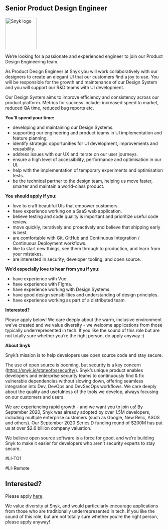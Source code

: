 Senior Product Design Engineer
---

<img src="https://res.cloudinary.com/snyk/image/upload/v1537345894/press-kit/brand/logo-black.png" width="100" alt="Snyk logo" />

<p><span style="font-weight: 400;">We’re looking for a passionate and experienced engineer to join our Product Design Engineering team.</span></p>
<p><span style="font-weight: 400;">As Product Design Engineer at Snyk you will work collaboratively with our designers to create an elegant UI that our customers find a joy to use. You will be responsible for the growth and maintenance of our Design System and you will support our R&amp;D teams with UI development.</span></p>
<p><span style="font-weight: 400;">Our Design System aims to improve efficiency and consistency across our product platform. Metrics for success include: i</span><span style="font-weight: 400;">ncreased speed to market, r</span><span style="font-weight: 400;">educed QA time, r</span><span style="font-weight: 400;">educed bug reports etc.&nbsp;</span></p>
<p><strong>You’ll spend your time:</strong></p>
<ul>
<li style="font-weight: 400;"><span style="font-weight: 400;">developing and maintaining our Design Systems.</span></li>
<li style="font-weight: 400;"><span style="font-weight: 400;">supporting our engineering and product teams in UI implementation and feature planning.</span></li>
<li style="font-weight: 400;"><span style="font-weight: 400;">identify strategic opportunities for UI development, improvements and reusability.</span></li>
<li style="font-weight: 400;"><span style="font-weight: 400;">address issues with our UX and iterate on our user journeys.</span></li>
<li style="font-weight: 400;"><span style="font-weight: 400;">ensure a high level of accessibility, performance and optimisation in our UI.</span></li>
<li style="font-weight: 400;"><span style="font-weight: 400;">help with the implementation of temporary experiments and optimisation tests.&nbsp;</span></li>
<li style="font-weight: 400;"><span style="font-weight: 400;">be the technical partner to the design team, helping us move faster, smarter and maintain a world-class product.</span></li>
</ul>
<p><strong>You should apply if you:</strong></p>
<ul>
<li style="font-weight: 400;"><span style="font-weight: 400;">love to craft beautiful UIs that empower customers.</span></li>
<li style="font-weight: 400;"><span style="font-weight: 400;">have experience working on a SaaS web application.</span></li>
<li style="font-weight: 400;"><span style="font-weight: 400;">believe testing and code quality is important and prioritize useful code review.</span></li>
<li style="font-weight: 400;"><span style="font-weight: 400;">move quickly, iteratively and proactively and believe that shipping early is best.</span></li>
<li style="font-weight: 400;"><span style="font-weight: 400;">are comfortable with Git, GitHub and Continuous Integration / Continuous Deployment workflows.</span></li>
<li style="font-weight: 400;"><span style="font-weight: 400;">like to start new things, see them through to production, and learn from your mistakes.</span></li>
<li style="font-weight: 400;"><span style="font-weight: 400;">are interested in security, developer tooling, and open source.</span></li>
</ul>
<p><strong>We’d especially love to hear from you if you:</strong></p>
<ul>
<li style="font-weight: 400;"><span style="font-weight: 400;">have experience with Vue.</span></li>
<li style="font-weight: 400;"><span style="font-weight: 400;">have experience with Figma.</span></li>
<li style="font-weight: 400;"><span style="font-weight: 400;">have experience working with Design Systems.</span></li>
<li style="font-weight: 400;"><span style="font-weight: 400;">have good design sensibilities and understanding of design principles.</span></li>
<li style="font-weight: 400;"><span style="font-weight: 400;">have experience working as part of a distributed team.</span></li>
</ul>
<p><strong>Interested?</strong></p>
<p><span style="font-weight: 400;">Please apply below! We care deeply about the warm, inclusive environment we’ve created and we value diversity - we welcome applications from those typically underrepresented in tech. If you like the sound of this role but are not totally sure whether you’re the right person, do apply anyway :)</span></p>
<p><strong>About Snyk</strong></p>
<p>Snyk’s mission is to help developers use open source code and stay secure.</p>
<p>The use of open source is booming, but security is a key concern (<a class="c-link" href="https://snyk.io/stateofossecurity/" target="_blank" data-stringify-link="https://snyk.io/stateofossecurity/" data-sk="tooltip_parent">https://snyk.io/stateofossecurity/</a>). Snyk’s unique product enables developers and enterprise security teams to continuously find &amp; fix vulnerable dependencies without slowing down, offering seamless integration into Dev, DevOps and DevSecOps workflows. We care deeply about the quality and usefulness of the tools we develop, always focusing on our customers and users.</p>
<p>We are experiencing rapid growth - and we want you to join us! By September 2020, Snyk was already adopted by over 1.5M developers, including multiple enterprise customers (such as Google, New Relic, ASOS and others). Our September 2020 Series D funding round of $200M has put us at over $2.6 billion company valuation.</p>
<p>We believe open source software is a force for good, and we’re building Snyk to make it easier for developers who aren’t security experts to stay secure.</p>
<p>#LI-TO1</p>
<p><span style="font-weight: 400;">#LI-Remote</span></p>

Interested?
---

Please apply [here](https://boards.greenhouse.io/snyk/jobs/5087552002#app).

We value diversity at Snyk, and would particularly encourage applications from those who are traditionally underrepresented in tech.
If you like the sound of this role, but are not totally sure whether you’re the right person, please apply anyway!
